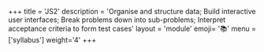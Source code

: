 +++
title = 'JS2'
description = 'Organise and structure data; Build interactive user interfaces; Break problems down into sub-problems; Interpret acceptance criteria to form test cases'
layout = 'module'
emoji= '📚'
menu = ['syllabus']
weight='4'
+++
